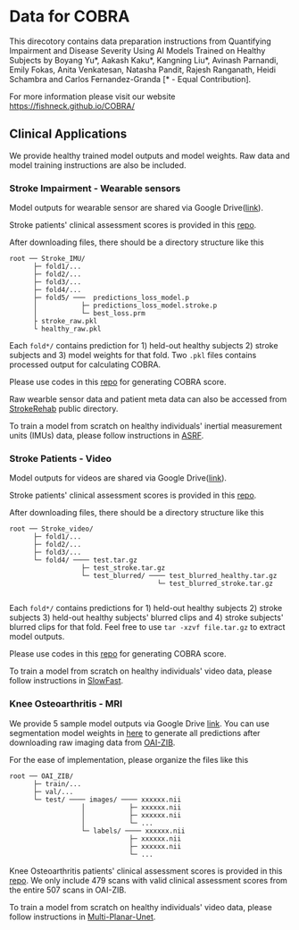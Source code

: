 # Data for COBRA

This direcotory contains data preparation instructions from Quantifying Impairment and Disease Severity Using AI Models Trained on Healthy Subjects by Boyang Yu*, Aakash Kaku*, Kangning Liu*, Avinash Parnandi, Emily Fokas, Anita Venkatesan, Natasha Pandit, Rajesh Ranganath, Heidi Schambra and Carlos Fernandez-Granda [* - Equal Contribution]. 

For more information please visit our website https://fishneck.github.io/COBRA/



## Clinical Applications

We provide healthy trained model outputs and model weights. Raw data and model training instructions are also be included. 

### Stroke Impairment - Wearable sensors 

Model outputs for wearable sensor are shared via Google Drive([link](https://drive.google.com/drive/folders/1YBgIZJhYRgd7IiChn7yWOsT6HCIKYPhl?usp=drive_link)). 

Stroke patients' clinical assessment scores is provided in this [repo](https://drive.google.com/drive/folders/1tbpq0z6C5aGIdJRrIuF_jAAoN8SWc3KZ?usp=drive_link).

After downloading files, there should be a directory structure like this

```tree
root ── Stroke_IMU/
      ├─ fold1/...
      ├─ fold2/...
      ├─ fold3/...
      ├─ fold4/...
      ├─ fold5/ ───  predictions_loss_model.p
      │           ├─ predictions_loss_model.stroke.p
      │           └─ best_loss.prm
      ├ stroke_raw.pkl
      └ healthy_raw.pkl
```

Each `fold*/` contains prediction for 1) held-out healthy subjects 2) stroke subjects and 3) model weights for that fold. Two `.pkl` files contains processed output for calculating COBRA.

Please use codes in this [repo](https://github.com/fishneck/COBRA/tree/main/models/stroke_IMU) for generating COBRA score.

Raw wearble sensor data and patient meta data can also be accessed from [StrokeRehab](https://simtk.org/projects/primseq) public directory.

To train a model from scratch on healthy individuals' inertial measurement units (IMUs) data, please follow instructions in [ASRF](https://github.com/yiskw713/asrf). 


### Stroke Patients - Video

Model outputs for videos are shared via Google Drive([link]([https://drive.google.com/drive/folders/1YBgIZJhYRgd7IiChn7yWOsT6HCIKYPhl?usp=drive_link](https://drive.google.com/drive/folders/1tbpq0z6C5aGIdJRrIuF_jAAoN8SWc3KZ?usp=drive_link))). 

Stroke patients' clinical assessment scores is provided in this [repo](https://drive.google.com/drive/folders/1tbpq0z6C5aGIdJRrIuF_jAAoN8SWc3KZ?usp=drive_link).

After downloading files, there should be a directory structure like this

```tree
root ── Stroke_video/
      ├─ fold1/...
      ├─ fold2/...
      ├─ fold3/...
      └─ fold4/ ──── test.tar.gz
                  ├─ test_stroke.tar.gz
                  └─ test_blurred/ ──── test_blurred_healthy.tar.gz
                                     └─ test_blurred_stroke.tar.gz
      
```

Each `fold*/` contains predictions for 1) held-out healthy subjects 2) stroke subjects 3) held-out healthy subjects' blurred clips and 4) stroke subjects' blurred clips for that fold. Feel free to use `tar -xzvf file.tar.gz` to extract model outputs.

Please use codes in this [repo](https://github.com/fishneck/COBRA/tree/main/models/stroke_video) for generating COBRA score.

To train a model from scratch on healthy individuals' video data, please follow instructions in [SlowFast](https://github.com/facebookresearch/SlowFast). 


### Knee Osteoarthritis - MRI

We provide 5 sample model outputs via Google Drive [link](https://drive.google.com/drive/folders/1KK473GI1OF2U44euHYA9fVIxsYKoTZsW?usp=drive_link). You can use segmentation model weights in [here](https://drive.google.com/drive/folders/1cBWEblKSqg1uN88ZRWC7ikKmOLTYa-HC?usp=drive_link) to generate all predictions after downloading raw imaging data from [OAI-ZIB](https://pubdata.zib.de/).

For the ease of implementation, please organize the files like this

```tree
root ── OAI_ZIB/
      ├─ train/...
      ├─ val/...
      └─ test/ ──── images/ ──── xxxxxx.nii
                  │           ├─ xxxxxx.nii
                  │           ├─ xxxxxx.nii
                  │           └─ ...
                  └─ labels/ ──── xxxxxx.nii
                              ├─ xxxxxx.nii
                              ├─ xxxxxx.nii
                              └─ ...
```

Knee Osteoarthritis patients' clinical assessment scores is provided in this [repo](https://github.com/fishneck/COBRA/tree/main/data/kneeOA). We only include 479 scans with valid clinical assessment scores from the entire 507 scans in OAI-ZIB.





To train a model from scratch on healthy individuals' video data, please follow instructions in [Multi-Planar-Unet](https://github.com/perslev/MultiPlanarUNet).


